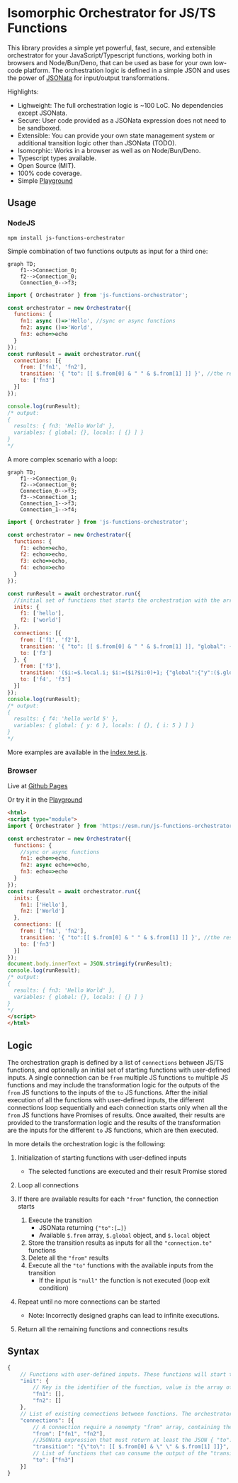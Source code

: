 # Isomorphic Orchestrator for JS/TS Functions

This library provides a simple yet powerful, fast, secure, and extensible orchestrator for your JavaScript/Typescript functions, working both in browsers and Node/Bun/Deno, that can be used as base for your own low-code platform.
The orchestration logic is defined in a simple JSON and uses the power of [JSONata](https://jsonata.org/) for input/output transformations.

Highlights:
- Lighweight: The full orchestration logic is ~100 LoC. No dependencies except JSONata.
- Secure: User code provided as a JSONata expression does not need to be sandboxed.
- Extensible: You can provide your own state management system or additional transition logic other than JSONata (TODO).
- Isomorphic: Works in a browser as well as on Node/Bun/Deno.
- Typescript types available.
- Open Source (MIT).
- 100% code coverage.
- Simple [Playground](https://damianofalcioni.github.io/js-functions-orchestrator/index.playground.html)

## Usage

### NodeJS

```shell
npm install js-functions-orchestrator
```

Simple combination of two functions outputs as input for a third one:

```mermaid
graph TD;
    f1-->Connection_0;
    f2-->Connection_0;
    Connection_0-->f3;
```
```js
import { Orchestrator } from 'js-functions-orchestrator';

const orchestrator = new Orchestrator({
  functions: {
    fn1: async ()=>'Hello', //sync or async functions
    fn2: async ()=>'World',
    fn3: echo=>echo
  }
});
const runResult = await orchestrator.run({
  connections: [{
    from: ['fn1', 'fn2'],
    transition: '{ "to": [[ $.from[0] & " " & $.from[1] ]] }', //the result of fn1 (the string "Hello") is combined with the the result of fn2 (the string "World") and used as input for fn3
    to: ['fn3']
  }]
});

console.log(runResult);
/* output:
{
  results: { fn3: 'Hello World' },
  variables: { global: {}, locals: [ {} ] }
}
*/
```

A more complex scenario with a loop:

```mermaid
graph TD;
    f1-->Connection_0;
    f2-->Connection_0;
    Connection_0-->f3;
    f3-->Connection_1;
    Connection_1-->f3;
    Connection_1-->f4;
```
```js
import { Orchestrator } from 'js-functions-orchestrator';

const orchestrator = new Orchestrator({
  functions: {
    f1: echo=>echo,
    f2: echo=>echo,
    f3: echo=>echo,
    f4: echo=>echo
  }
});

const runResult = await orchestrator.run({
  //initial set of functions that starts the orchestration with the array of their input parameters
  inits: {
    f1: ['hello'],
    f2: ['world']
  },
  connections: [{
    from: ['f1', 'f2'],
    transition: '{ "to": [[ $.from[0] & " " & $.from[1] ]], "global": {"y": 1} }',
    to: ['f3']
  }, {
    from: ['f3'],
    transition: '($i:=$.local.i; $i:=($i?$i:0)+1; {"global":{"y":($.global.y+1)}, "local":{"i":$i}, "to": [[ $.from[0] & " " & $string($i)], $i<5 ? [[$.from[0]]] : null ] })',
    to: ['f4', 'f3']
  }]
});
console.log(runResult);
/* output:
{
  results: { f4: 'hello world 5' },
  variables: { global: { y: 6 }, locals: [ {}, { i: 5 } ] }
}
*/
```

More examples are available in the [index.test.js](./index.test.js).

### Browser

Live at [Github Pages](https://damianofalcioni.github.io/js-functions-orchestrator/index.test.html)

Or try it in the [Playground](https://damianofalcioni.github.io/js-functions-orchestrator/index.playground.html)

```html
<html>
<script type="module">
import { Orchestrator } from 'https://esm.run/js-functions-orchestrator';

const orchestrator = new Orchestrator({
  functions: {
    //sync or async functions
    fn1: echo=>echo,
    fn2: async echo=>echo,
    fn3: echo=>echo
  }
});
const runResult = await orchestrator.run({
  inits: {
    fn1: ['Hello'],
    fn2: ['World']
  },
  connections: [{
    from: ['fn1', 'fn2'],
    transition: '{ "to":[[ $.from[0] & " " & $.from[1] ]] }', //the result of fn1 (the string "Hello") is combined with the the result of fn2 (the string "World") and used as input for fn3
    to: ['fn3']
  }]
});
document.body.innerText = JSON.stringify(runResult);
console.log(runResult);
/* output:
{
  results: { fn3: 'Hello World' },
  variables: { global: {}, locals: [ {} ] }
}
*/
</script>
</html>
```

## Logic

The orchestration graph is defined by a list of `connections` between JS/TS functions, and optionally an initial set of starting functions with user-defined inputs. A single connection can be `from` multiple JS functions `to` multiple JS functions and may include the transformation logic for the outputs of the `from` JS functions to the inputs of the `to` JS functions. After the initial execution of all the functions with user-defined inputs, the different connections loop sequentially and each connection starts only when all the `from` JS functions have Promises of results. Once awaited, their results are provided to the transformation logic and the results of the transformation are the inputs for the different `to` JS functions, which are then executed.

In more details the orchestration logic is the following:

1. Initialization of starting functions with user-defined inputs 
    - The selected functions are executed and their result Promise stored

3. Loop all connections

4. If there are available results for each `"from"` function, the connection starts
    1. Execute the transition
        - JSONata returning `{"to":[…]}`
        - Available `$.from` array, `$.global` object, and `$.local` object
    2. Store the transition results as inputs for all the `"connection.to"` functions
    3. Delete all the `"from"` results
    4. Execute all the `"to"` functions with the available inputs from the transition
        - If the input is `"null"` the function is not executed (loop exit condition)

5. Repeat until no more connections can be started
    - Note: Incorrectly designed graphs can lead to infinite executions.

6. Return all the remaining functions and connections results


## Syntax

```js
{
    // Functions with user-defined inputs. These functions will start the orchestration. When not defined, initial functions will be identified checking on the connections all the "from" functions that are never connected to a "to".
    "init": {
        // Key is the identifier of the function, value is the array of expected parameters.
        "fn1": [],
        "fn2": []
    },
    // List of existing connections between functions. The orchestrator will loop through the connections until no one can start.
    "connections": [{
        // A connection require a nonempty "from" array, containing the identifiers of the functions that originate the connection. The connection starts only when all the functions in the "from" array have been executed and have a resulting Promise. In this case all the "from" Promises are awaited, and their results are made available in the JSONata of the "transition".
        "from": ["fn1", "fn2"],
        //JSONata expression that must return at least the JSON { "to": [] }. "to" must be an array of the same size of the "connection.to" array, containing an array of input parameters (as array) for the relative "connection.to" function. Additionally it can return "global", and "local", to store respectively globally and locally scoped variables (a global variable is visible in all the connection transition, while a local variable only in the same transition but across multiple execution). If the transition is not provided the output of the "from" functions are provided directly as inputs to the "to" functions. In this case "from" and "to" arrays must be of the same size.
        "transition": "{\"to\": [[ $.from[0] & \" \" & $.from[1] ]]}",
        // List of functions that can consume the output of the "transition" as their inputs. The functions are executed and next connection is checked until no more connections can start. 
        "to": ["fn3"]
    }]
}
```